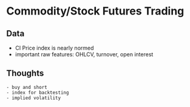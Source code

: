 # Commodity/Stock Futures Trading

## Data

- CI Price index is nearly normed
- important raw features: OHLCV, turnover, open interest

## Thoughts
    - buy and short
    - index for backtesting
    - implied volatility
